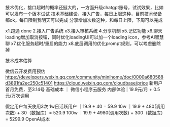 技术优化，接口超时的概率还挺大的，一方面升级chatgpt账号，试试效果，比如可以发布一个版本试试
技术基础建设，接入广告，每日上限这种，目前技术储备都ok。每日限制我明天可以完成
分享增加次数这种，和每日上限，下周可以完成


x1.跑通 done
2.接入广告系统
x3.接入审核系统
4.分享机制
x5.记忆功能
x6.聊天loading增加取消按钮，同时优化loadingUI可以加一个loading icon，参考AI智慧聊
x7.优化服务超时/重启的能力
x8.底层调用的优化prompt规则，可以考虑删除掉

技术成本估算

微信云开发费用预估
 https://developers.weixin.qq.com/community/minihome/doc/0000a680588d3891fa2ec250c51401
 https://cloud.weixin.qq.com/cloudbase/price
 新用户首月免费，至3.14号
基础成本 ｜ 微信小程序云服务
内部体验 | 19.9元/月 + 0.5元/万次调用

假定用户每天使用3次
1w日活跃用户 ｜19.9 + 40 = 59.9
10w ｜19.9 + 480(调用次数) + 30（数据库）= 520.9
100w ｜19.9 + 4980(调用次数) + 300（数据库）= 5299.9
OpenAI成本